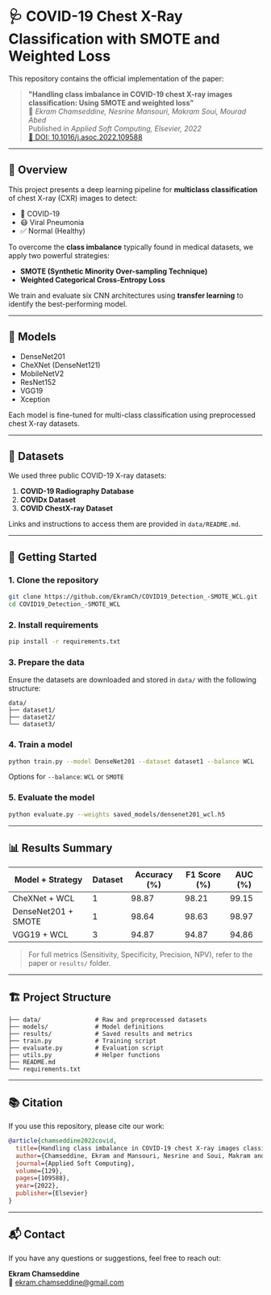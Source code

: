 
# 🩺 COVID-19 Chest X-Ray Classification with SMOTE and Weighted Loss

This repository contains the official implementation of the paper:

> **"Handling class imbalance in COVID-19 chest X-ray images classification: Using SMOTE and weighted loss"**  
> 📄 *Ekram Chamseddine, Nesrine Mansouri, Makram Soui, Mourad Abed*  
> Published in *Applied Soft Computing, Elsevier, 2022*  
> [🔗 DOI: 10.1016/j.asoc.2022.109588](https://doi.org/10.1016/j.asoc.2022.109588)

---

## 📌 Overview

This project presents a deep learning pipeline for **multiclass classification** of chest X-ray (CXR) images to detect:

- 🦠 COVID-19
- 😷 Viral Pneumonia
- ✅ Normal (Healthy)

To overcome the **class imbalance** typically found in medical datasets, we apply two powerful strategies:

- **SMOTE (Synthetic Minority Over-sampling Technique)**
- **Weighted Categorical Cross-Entropy Loss**

We train and evaluate six CNN architectures using **transfer learning** to identify the best-performing model.

---

## 🧠 Models

- DenseNet201
- CheXNet (DenseNet121)
- MobileNetV2
- ResNet152
- VGG19
- Xception

Each model is fine-tuned for multi-class classification using preprocessed chest X-ray datasets.

---

## 📂 Datasets

We used three public COVID-19 X-ray datasets:

1. **COVID-19 Radiography Database**  
2. **COVIDx Dataset**  
3. **COVID ChestX-ray Dataset**

Links and instructions to access them are provided in `data/README.md`.

---

## 🚀 Getting Started

### 1. Clone the repository

```bash
git clone https://github.com/EkramCh/COVID19_Detection_-SMOTE_WCL.git
cd COVID19_Detection_-SMOTE_WCL
```

### 2. Install requirements

```bash
pip install -r requirements.txt
```

### 3. Prepare the data

Ensure the datasets are downloaded and stored in `data/` with the following structure:

```
data/
├── dataset1/
├── dataset2/
└── dataset3/
```

### 4. Train a model

```bash
python train.py --model DenseNet201 --dataset dataset1 --balance WCL
```

Options for `--balance`: `WCL` or `SMOTE`

### 5. Evaluate the model

```bash
python evaluate.py --weights saved_models/densenet201_wcl.h5
```

---

## 📊 Results Summary

| Model + Strategy     | Dataset | Accuracy (%) | F1 Score (%) | AUC (%) |
|----------------------|---------|--------------|--------------|---------|
| CheXNet + WCL        | 1       | 98.87        | 98.21        | 99.15   |
| DenseNet201 + SMOTE  | 1       | 98.64        | 98.63        | 98.97   |
| VGG19 + WCL          | 3       | 94.87        | 94.87        | 94.86   |

> For full metrics (Sensitivity, Specificity, Precision, NPV), refer to the paper or `results/` folder.

---

## 🏗️ Project Structure

```
├── data/               # Raw and preprocessed datasets
├── models/             # Model definitions
├── results/            # Saved results and metrics
├── train.py            # Training script
├── evaluate.py         # Evaluation script
├── utils.py            # Helper functions
├── README.md
└── requirements.txt
```

---

## 📚 Citation

If you use this repository, please cite our work:

```bibtex
@article{chamseddine2022covid,
  title={Handling class imbalance in COVID-19 chest X-ray images classification: Using SMOTE and weighted loss},
  author={Chamseddine, Ekram and Mansouri, Nesrine and Soui, Makram and Abed, Mourad},
  journal={Applied Soft Computing},
  volume={129},
  pages={109588},
  year={2022},
  publisher={Elsevier}
}
```

---

## 📬 Contact

If you have any questions or suggestions, feel free to reach out:

**Ekram Chamseddine**  
📧 ekram.chamseddine@gmail.com
